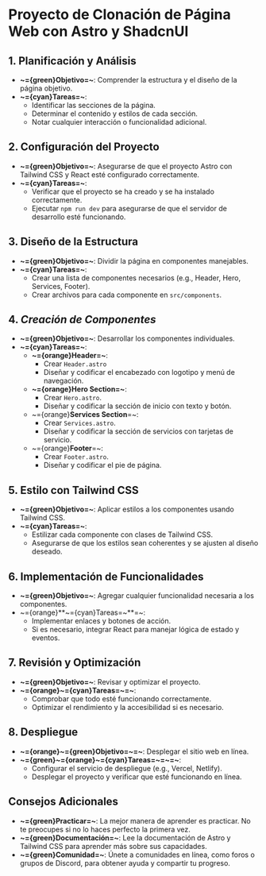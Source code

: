# Proyecto de Clonación de Página Web con Astro y ShadcnUI

## 1. Planificación y Análisis
- **~={green}Objetivo=~**: Comprender la estructura y el diseño de la página objetivo.
- **~={cyan}Tareas=~**:
  - Identificar las secciones de la página.
  - Determinar el contenido y estilos de cada sección.
  - Notar cualquier interacción o funcionalidad adicional.

## 2. Configuración del Proyecto
- **~={green}Objetivo=~**: Asegurarse de que el proyecto Astro con Tailwind CSS y React esté configurado correctamente.
- **~={cyan}Tareas=~**:
  - Verificar que el proyecto se ha creado y se ha instalado correctamente.
  - Ejecutar `npm run dev` para asegurarse de que el servidor de desarrollo esté funcionando.

## 3. Diseño de la Estructura
- **~={green}Objetivo=~**: Dividir la página en componentes manejables.
- **~={cyan}Tareas=~**:
  - Crear una lista de componentes necesarios (e.g., Header, Hero, Services, Footer).
  - Crear archivos para cada componente en `src/components`.

## 4. *Creación de Componentes*
- **~={green}Objetivo=~**: Desarrollar los componentes individuales.
- **~={cyan}Tareas=~**:
  - **~={orange}Header=~**:
    - Crear `Header.astro`
    - Diseñar y codificar el encabezado con logotipo y menú de navegación.
  - **~={orange}Hero Section=~**:
    - Crear `Hero.astro`.
    - Diseñar y codificar la sección de inicio con texto y botón.
  - ~={orange}**Services Section**=~:
    - Crear `Services.astro`.
    - Diseñar y codificar la sección de servicios con tarjetas de servicio.
  - ~={orange}**Footer**=~:
    - Crear `Footer.astro`.
    - Diseñar y codificar el pie de página.

## 5. Estilo con Tailwind CSS
- **~={green}Objetivo=~**: Aplicar estilos a los componentes usando Tailwind CSS.
- **~={cyan}Tareas=~**:
  - Estilizar cada componente con clases de Tailwind CSS.
  - Asegurarse de que los estilos sean coherentes y se ajusten al diseño deseado.

## 6. Implementación de Funcionalidades
- **~={green}Objetivo=~**: Agregar cualquier funcionalidad necesaria a los componentes.
- ~={orange}**~={cyan}Tareas=~**=~:
  - Implementar enlaces y botones de acción.
  - Si es necesario, integrar React para manejar lógica de estado y eventos.

## 7. Revisión y Optimización
- **~={green}Objetivo=~**: Revisar y optimizar el proyecto.
- **~={orange}~={cyan}Tareas=~=~**:
  - Comprobar que todo esté funcionando correctamente.
  - Optimizar el rendimiento y la accesibilidad si es necesario.

## 8. Despliegue
- **~={orange}~={green}Objetivo=~=~**: Desplegar el sitio web en línea.
- **~={green}~={orange}~={cyan}Tareas=~=~=~**:
  - Configurar el servicio de despliegue (e.g., Vercel, Netlify).
  - Desplegar el proyecto y verificar que esté funcionando en línea.

## Consejos Adicionales
- **~={green}Practicar=~**: La mejor manera de aprender es practicar. No te preocupes si no lo haces perfecto la primera vez.
- **~={green}Documentación=~**: Lee la documentación de Astro y Tailwind CSS para aprender más sobre sus capacidades.
- **~={green}Comunidad=~**: Únete a comunidades en línea, como foros o grupos de Discord, para obtener ayuda y compartir tu progreso.